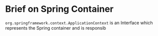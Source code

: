 # Brief on Spring Container
`org.springframework.context.ApplicationContext` is an Interface which represents the Spring container and is responsib
<!--stackedit_data:
eyJoaXN0b3J5IjpbNjc2NDc2NDgsLTIwODg3NDY2MTJdfQ==
-->